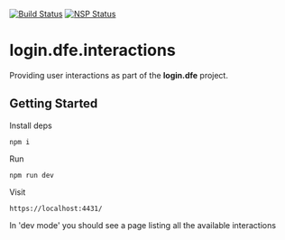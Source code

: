 [![Build Status](https://travis-ci.org/DFE-Digital/login.dfe.interactions.svg?branch=master)](https://travis-ci.org/DFE-Digital/login.dfe.interactions)
[![NSP Status](https://nodesecurity.io/orgs/dfe-digital/projects/6b80146a-c29c-4ab7-bcdc-a35da866455b/badge)](https://nodesecurity.io/orgs/dfe-digital/projects/6b80146a-c29c-4ab7-bcdc-a35da866455b)

# login.dfe.interactions
Providing user interactions as part of the **login.dfe** project.

## Getting Started

Install deps
```
npm i
```

Run
```
npm run dev
```

Visit
```
https://localhost:4431/
```

In 'dev mode' you should see a page listing all the available interactions